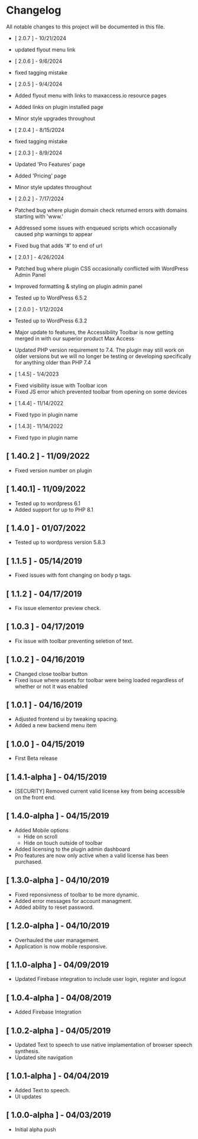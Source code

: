 # Changelog
All notable changes to this project will be documented in this file.

- [ 2.0.7 ] - 10/21/2024
- updated flyout menu link

- [ 2.0.6 ] - 9/6/2024
- fixed tagging mistake

- [ 2.0.5 ] - 9/4/2024
- Added flyout menu with links to maxaccess.io resource pages
- Added links on plugin installed page
- Minor style upgrades throughout

- [ 2.0.4 ] - 8/15/2024
- fixed tagging mistake 

- [ 2.0.3 ] - 8/9/2024
- Updated 'Pro Features' page
- Added 'Pricing' page
- Minor style updates throughout

- [ 2.0.2 ] - 7/17/2024
- Patched bug where plugin domain check returned errors with domains starting with 'www.'
- Addressed some issues with enqueued scripts which occasionally caused php warnings to appear
- Fixed bug that adds '#' to end of url

- [ 2.0.1 ] - 4/26/2024
- Patched bug where plugin CSS occasionally conflicted with WordPress Admin Panel
- Improved formatting & styling on plugin admin panel
- Tested up to WordPress 6.5.2

- [ 2.0.0 ] - 1/12/2024
- Tested up to WordPress 6.3.2
- Major update to features, the Accessibility Toolbar is now getting merged in with our superior product Max Access
- Updated PHP version requirement to 7.4. The plugin may still work on older versions but we will no longer be testing or developing specifically for anything older than PHP 7.4

- [ 1.4.5] - 1/4/2023
* Fixed visibility issue with Toolbar icon
* Fixed JS error which prevented toolbar from opening on some devices

- [ 1.4.4] - 11/14/2022
* Fixed typo in plugin name

- [ 1.4.3] - 11/14/2022
* Fixed typo in plugin name

## [ 1.40.2 ] - 11/09/2022
* Fixed version number on plugin

## [ 1.40.1] - 11/09/2022
* Tested up to wordpress 6.1
* Added support for up to PHP 8.1


## [ 1.4.0 ] - 01/07/2022

* Tested up to wordpress version 5.8.3
 

## [ 1.1.5 ] - 05/14/2019

* Fixed issues with font changing on body p tags.

## [ 1.1.2 ] - 04/17/2019

* Fix issue elementor preview check. 

## [ 1.0.3 ] - 04/17/2019

* Fix issue with toolbar preventing seletion of text.

## [ 1.0.2 ] - 04/16/2019

* Changed close toolbar button
* Fixed issue where assets for toolbar were being loaded regardless of whether or not it was enabled

## [ 1.0.1 ] - 04/16/2019

* Adjusted frontend ui by tweaking spacing.
* Added a new backend menu item

## [ 1.0.0 ] - 04/15/2019

* First Beta release
 
## [ 1.4.1-alpha ] - 04/15/2019

* [SECURITY] Removed current valid license key from being accessible on the front end.
 

## [ 1.4.0-alpha ] - 04/15/2019

* Added Mobile options
    - Hide on scroll
    - Hide on touch outside of toolbar
* Added licensing to the plugin admin dashboard
* Pro features are now only active when a valid license has been purchased.


## [ 1.3.0-alpha ] - 04/10/2019

* Fixed reponsivness of toolbar to be more dynamic. 
* Added error messages for account managment.
* Added ability to reset password.


## [ 1.2.0-alpha ] - 04/10/2019

* Overhauled the user management. 
* Application is now mobile responsive.

## [ 1.1.0-alpha ] - 04/09/2019

* Updated Firebase integration to include user login, register and logout


## [ 1.0.4-alpha ] - 04/08/2019

* Added Firebase Integration

## [ 1.0.2-alpha ] - 04/05/2019

* Updated Text to speech to use native implamentation of browser speech synthesis.
* Updated site navigation


## [ 1.0.1-alpha ] - 04/04/2019

* Added Text to speech. 
* UI updates

## [ 1.0.0-alpha ] - 04/03/2019

* Initial alpha push
